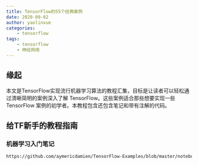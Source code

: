 ```yaml
---
title: TensorFlow的55个经典案例
date: 2020-09-02
author: yaolinxue
categories:
    - tensorflow
tags:
    - tensorflow
    - 神经网络
---
```


## 缘起

本文是TensorFlow实现流行机器学习算法的教程汇集，目标是让读者可以轻松通过清晰简明的案例深入了解 TensorFlow。这些案例适合那些想要实现一些 TensorFlow 案例的初学者。本教程包含还包含笔记和带有注解的代码。

## 给TF新手的教程指南

### 机器学习入门笔记

```html
https://github.com/aymericdamien/TensorFlow-Examples/blob/master/notebooks/0_Prerequisite/ml_introduction.ipynb
```
